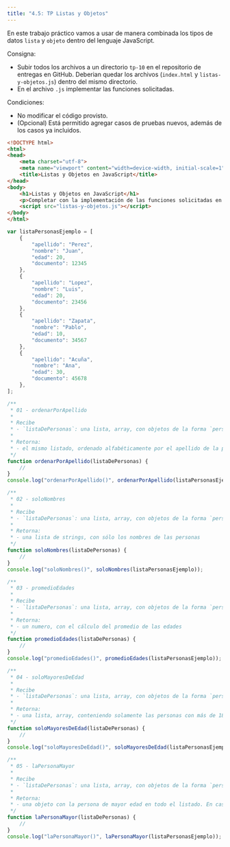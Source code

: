 ```yaml
---
title: "4.5: TP Listas y Objetos"
---
```


En este trabajo práctico vamos a usar de manera combinada los tipos de datos `lista` y `objeto` dentro del lenguaje JavaScript.

Consigna:

- Subir todos los archivos a un directorio `tp-10` en el repositorio de entregas en GitHub. Deberian quedar los archivos (`index.html` y `listas-y-objetos.js`) dentro del mismo directorio.
- En el archivo `.js` implementar las funciones solicitadas.

Condiciones:

- No modificar el código provisto.
- (Opcional) Está permitido agregar casos de pruebas nuevos, además de los casos ya incluidos.

```html
<!DOCTYPE html>
<html>
<head>
    <meta charset="utf-8">
    <meta name="viewport" content="width=device-width, initial-scale=1">
    <title>Listas y Objetos en JavaScript</title>
</head>
<body>
    <h1>Listas y Objetos en JavaScript</h1>
    <p>Completar con la implementación de las funciones solicitadas en los comentarios del archivo <code>listas-y-objetos.js</code>.</p>
    <script src="listas-y-objetos.js"></script>
</body>
</html>
```

```js
var listaPersonasEjemplo = [
    {
        "apellido": "Perez",
        "nombre": "Juan",
        "edad": 20,
        "documento": 12345
    },
    {
        "apellido": "Lopez",
        "nombre": "Luis",
        "edad": 20,
        "documento": 23456
    },
    {
        "apellido": "Zapata",
        "nombre": "Pablo",
        "edad": 10,
        "documento": 34567
    },
    {
        "apellido": "Acuña",
        "nombre": "Ana",
        "edad": 30,
        "documento": 45678
    },
];

/**
 * 01 - ordenarPorApellido
 * 
 * Recibe
 * - `listaDePersonas`: una lista, array, con objetos de la forma `persona`.
 * 
 * Retorna: 
 * - el mismo listado, ordenado alfabéticamente por el apellido de la persona 
 */
function ordenarPorApellido(listaDePersonas) {
    // 
}
console.log("ordenarPorApellido()", ordenarPorApellido(listaPersonasEjemplo));

/**
 * 02 - soloNombres
 * 
 * Recibe
 * - `listaDePersonas`: una lista, array, con objetos de la forma `persona`
 * 
 * Retorna: 
 * - una lista de strings, con sólo los nombres de las personas
 */
function soloNombres(listaDePersonas) {
    // 
}
console.log("soloNombres()", soloNombres(listaPersonasEjemplo));

/**
 * 03 - promedioEdades
 * 
 * Recibe
 * - `listaDePersonas`: una lista, array, con objetos de la forma `persona`
 * 
 * Retorna: 
 * - un numero, con el cálculo del promedio de las edades
 */
function promedioEdades(listaDePersonas) {
    //
}
console.log("promedioEdades()", promedioEdades(listaPersonasEjemplo));

/**
 * 04 - soloMayoresDeEdad
 * 
 * Recibe
 * - `listaDePersonas`: una lista, array, con objetos de la forma `persona`
 * 
 * Retorna: 
 * - una lista, array, conteniendo solamente las personas con más de 18 años
 */
function soloMayoresDeEdad(listaDePersonas) {
    //
}
console.log("soloMayoresDeEdad()", soloMayoresDeEdad(listaPersonasEjemplo));

/**
 * 05 - laPersonaMayor
 * 
 * Recibe
 * - `listaDePersonas`: una lista, array, con objetos de la forma `persona`
 * 
 * Retorna: 
 * - una objeto con la persona de mayor edad en todo el listado. En caso de que hayan 2 personas con la misma edad, se puede retornar la primera que aparezca en el listado.
 */
function laPersonaMayor(listaDePersonas) {
    //
}
console.log("laPersonaMayor()", laPersonaMayor(listaPersonasEjemplo));
```
